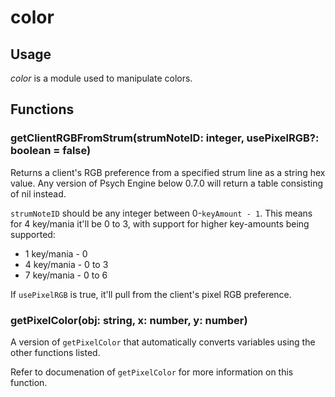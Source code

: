 # color

## Usage

*color* is a module used to manipulate colors.

## Functions

### getClientRGBFromStrum(strumNoteID: integer, usePixelRGB?: boolean = false)

Returns a client's RGB preference from a specified strum line as a string hex value. Any version of Psych Engine below 0.7.0 will return a table consisting of nil instead.

`strumNoteID` should be any integer between 0-`keyAmount - 1`. This means for 4 key/mania it'll be 0 to 3, with support for higher key-amounts being supported:

* 1 key/mania - 0
* 4 key/mania - 0 to 3
* 7 key/mania - 0 to 6

If `usePixelRGB` is true, it'll pull from the client's pixel RGB preference.

### getPixelColor(obj: string, x: number, y: number)

A version of `getPixelColor` that automatically converts variables using the other functions listed.

Refer to documenation of  `getPixelColor` for more information on this function.
